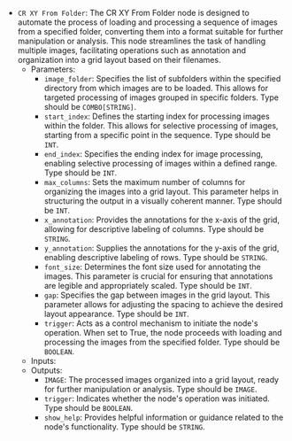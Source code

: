 - `CR XY From Folder`: The CR XY From Folder node is designed to automate the process of loading and processing a sequence of images from a specified folder, converting them into a format suitable for further manipulation or analysis. This node streamlines the task of handling multiple images, facilitating operations such as annotation and organization into a grid layout based on their filenames.
    - Parameters:
        - `image_folder`: Specifies the list of subfolders within the specified directory from which images are to be loaded. This allows for targeted processing of images grouped in specific folders. Type should be `COMBO[STRING]`.
        - `start_index`: Defines the starting index for processing images within the folder. This allows for selective processing of images, starting from a specific point in the sequence. Type should be `INT`.
        - `end_index`: Specifies the ending index for image processing, enabling selective processing of images within a defined range. Type should be `INT`.
        - `max_columns`: Sets the maximum number of columns for organizing the images into a grid layout. This parameter helps in structuring the output in a visually coherent manner. Type should be `INT`.
        - `x_annotation`: Provides the annotations for the x-axis of the grid, allowing for descriptive labeling of columns. Type should be `STRING`.
        - `y_annotation`: Supplies the annotations for the y-axis of the grid, enabling descriptive labeling of rows. Type should be `STRING`.
        - `font_size`: Determines the font size used for annotating the images. This parameter is crucial for ensuring that annotations are legible and appropriately scaled. Type should be `INT`.
        - `gap`: Specifies the gap between images in the grid layout. This parameter allows for adjusting the spacing to achieve the desired layout appearance. Type should be `INT`.
        - `trigger`: Acts as a control mechanism to initiate the node's operation. When set to True, the node proceeds with loading and processing the images from the specified folder. Type should be `BOOLEAN`.
    - Inputs:
    - Outputs:
        - `IMAGE`: The processed images organized into a grid layout, ready for further manipulation or analysis. Type should be `IMAGE`.
        - `trigger`: Indicates whether the node's operation was initiated. Type should be `BOOLEAN`.
        - `show_help`: Provides helpful information or guidance related to the node's functionality. Type should be `STRING`.
